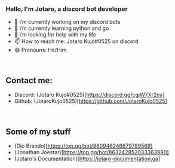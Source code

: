 ### Hello, I'm Jotaro, a discord bot developer

- 🔭 I’m currently working on my discord bots
- 🌱 I’m currently learning python and go
- 🤔 I’m looking for help with my life
- 📫 How to reach me: Jotaro Kujo#0525 on discord
- 😄 Pronouns: He/Him

<br>

## Contact me:

- Discord: (Jotaro Kujo#0525)[https://discord.gg/cgjW7Xr2ns]
- Github: (JotaroKujo0525)[https://github.com/JotaroKujo0525]

<br>

## Some of my stuff

- (Dio Brando)[https://top.gg/bot/860946246679789569]
- (Jonathan Joestar)[https://top.gg/bot/863242852033363990]
- (Jotaro's Documentation)[https://jotaro-documentation.ga]
